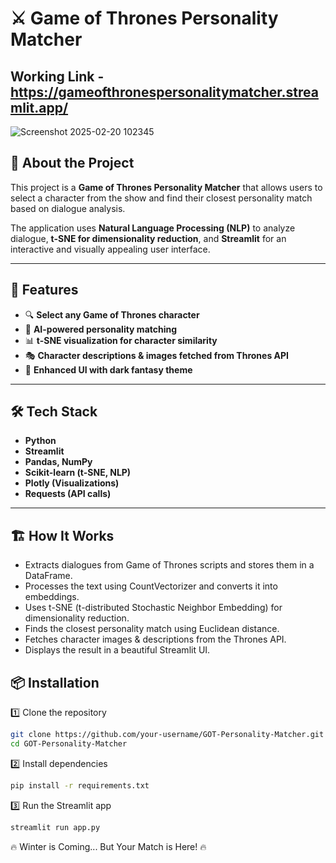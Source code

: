 # ⚔️ Game of Thrones Personality Matcher  
## Working Link - https://gameofthronespersonalitymatcher.streamlit.app/
![Screenshot 2025-02-20 102345](https://github.com/user-attachments/assets/79314498-b8c6-4c96-b079-926afb580923)

## 🏰 About the Project  
This project is a **Game of Thrones Personality Matcher** that allows users to select a character from the show and find their closest personality match based on dialogue analysis.  

The application uses **Natural Language Processing (NLP)** to analyze dialogue, **t-SNE for dimensionality reduction**, and **Streamlit** for an interactive and visually appealing user interface.  

---

## 🚀 Features  
- 🔍 **Select any Game of Thrones character**  
- 🤖 **AI-powered personality matching**  
- 📊 **t-SNE visualization for character similarity**  
- 🎭 **Character descriptions & images fetched from Thrones API**  
- 🎨 **Enhanced UI with dark fantasy theme**  

---

## 🛠️ Tech Stack  
- **Python**  
- **Streamlit**  
- **Pandas, NumPy**  
- **Scikit-learn (t-SNE, NLP)**  
- **Plotly (Visualizations)**  
- **Requests (API calls)**  

---

## 🏗️ How It Works
- Extracts dialogues from Game of Thrones scripts and stores them in a DataFrame.
- Processes the text using CountVectorizer and converts it into embeddings.
- Uses t-SNE (t-distributed Stochastic Neighbor Embedding) for dimensionality reduction.
- Finds the closest personality match using Euclidean distance.
- Fetches character images & descriptions from the Thrones API.
- Displays the result in a beautiful Streamlit UI.

## 📦 Installation  

1️⃣ Clone the repository  
```sh
git clone https://github.com/your-username/GOT-Personality-Matcher.git
cd GOT-Personality-Matcher
```
2️⃣ Install dependencies

```sh
pip install -r requirements.txt
```
3️⃣ Run the Streamlit app

```sh
streamlit run app.py
```

🔥 Winter is Coming... But Your Match is Here! 🔥
